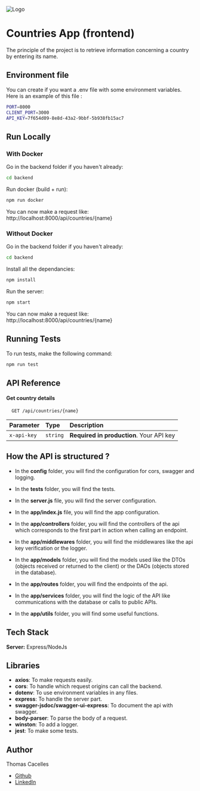
![Logo](https://bounceinsights.com/wp-content/uploads/2020/06/method-draw-image-1.svg)


# Countries App (frontend)

The principle of the project is to retrieve information concerning a country by entering its name.


## Environment file
You can create if you want a .env file with some environment variables. Here is an example of this file :

```bash
PORT=8000
CLIENT_PORT=3000
API_KEY=7f654d09-8e8d-43a2-9bbf-5b938fb15ac7
```
## Run Locally
### With Docker
Go in the backend folder if you haven't already:

```bash
cd backend
```

Run docker (build + run):

```bash
npm run docker
```

You can now make a request like: http://localhost:8000/api/countries/{name}


### Without Docker
Go in the backend folder if you haven't already:

```bash
cd backend
```

Install all the dependancies:

```bash
npm install
```

Run the server:

```bash
npm start
```

You can now make a request like: http://localhost:8000/api/countries/{name}


## Running Tests

To run tests, make the following command:

```bash
npm run test
```


## API Reference

#### Get country details

```http
  GET /api/countries/{name}
```

| Parameter | Type     | Description                |
| :-------- | :------- | :------------------------- |
| `x-api-key` | `string` | **Required in production**. Your API key |



## How the API is structured ?

- In the **config** folder, you will find the configuration for cors, swagger and logging.

- In the **tests** folder, you will find the tests.

- In the **server.js** file, you will find the server configuration.

- In the **app/index.js** file, you will find the app configuration.

- In the **app/controllers** folder, you will find the controllers of the api which corresponds to the first part in action when calling an endpoint.

- In the **app/middlewares** folder, you will find the middlewares like the api key verification or the logger.

- In the **app/models** folder, you will find the models used like the DTOs (objects received or returned to the client) or the DAOs (objects stored in the database).

- In the **app/routes** folder, you will find the endpoints of the api.

- In the **app/services** folder, you will find the logic of the API like communications with the database or calls to public APIs.

- In the **app/utils** folder, you will find some useful functions.

## Tech Stack

**Server:** Express/NodeJs

## Libraries

- **axios**: To make requests easily.
- **cors**: To handle which request origins can call the backend.
- **dotenv**: To use environment variables in any files.
- **express**: To handle the server part.
- **swagger-jsdoc/swagger-ui-express**: To document the api with swagger.
- **body-parser**: To parse the body of a request.
- **winston**: To add a logger.
- **jest**: To make some tests.

## Author

Thomas Cacelles

- [Github](https://www.github.com/Thomas170)
- [LinkedIn](https://linkedin.com/in/thomas-cacelles-841822231)

